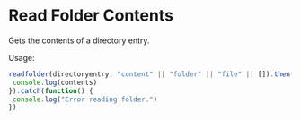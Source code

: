 # Read Folder Contents
Gets the contents of a directory entry.

Usage:
```javascript
readfolder(directoryentry, "content" || "folder" || "file" || []).then(function(contents) {
 console.log(contents)
}).catch(function() {
 console.log("Error reading folder.")
})
```
